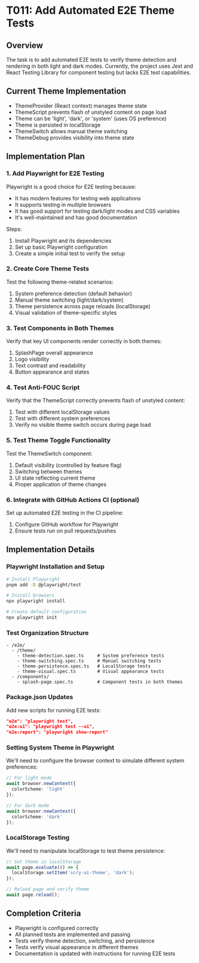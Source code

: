 # T011: Add Automated E2E Theme Tests

## Overview
The task is to add automated E2E tests to verify theme detection and rendering in both light and dark modes. Currently, the project uses Jest and React Testing Library for component testing but lacks E2E test capabilities.

## Current Theme Implementation
- ThemeProvider (React context) manages theme state
- ThemeScript prevents flash of unstyled content on page load
- Theme can be 'light', 'dark', or 'system' (uses OS preference)
- Theme is persisted in localStorage
- ThemeSwitch allows manual theme switching
- ThemeDebug provides visibility into theme state

## Implementation Plan

### 1. Add Playwright for E2E Testing
Playwright is a good choice for E2E testing because:
- It has modern features for testing web applications
- It supports testing in multiple browsers
- It has good support for testing dark/light modes and CSS variables
- It's well-maintained and has good documentation

Steps:
1. Install Playwright and its dependencies
2. Set up basic Playwright configuration
3. Create a simple initial test to verify the setup

### 2. Create Core Theme Tests
Test the following theme-related scenarios:
1. System preference detection (default behavior)
2. Manual theme switching (light/dark/system)
3. Theme persistence across page reloads (localStorage)
4. Visual validation of theme-specific styles

### 3. Test Components in Both Themes
Verify that key UI components render correctly in both themes:
1. SplashPage overall appearance
2. Logo visibility
3. Text contrast and readability
4. Button appearance and states

### 4. Test Anti-FOUC Script
Verify that the ThemeScript correctly prevents flash of unstyled content:
1. Test with different localStorage values
2. Test with different system preferences
3. Verify no visible theme switch occurs during page load

### 5. Test Theme Toggle Functionality
Test the ThemeSwitch component:
1. Default visibility (controlled by feature flag)
2. Switching between themes
3. UI state reflecting current theme
4. Proper application of theme changes

### 6. Integrate with GitHub Actions CI (optional)
Set up automated E2E testing in the CI pipeline:
1. Configure GitHub workflow for Playwright
2. Ensure tests run on pull requests/pushes

## Implementation Details

### Playwright Installation and Setup
```bash
# Install Playwright
pnpm add -D @playwright/test

# Install browsers
npx playwright install

# Create default configuration
npx playwright init
```

### Test Organization Structure
```
- /e2e/
  - /theme/
    - theme-detection.spec.ts     # System preference tests
    - theme-switching.spec.ts     # Manual switching tests
    - theme-persistence.spec.ts   # LocalStorage tests
    - theme-visual.spec.ts        # Visual appearance tests
  - /components/
    - splash-page.spec.ts         # Component tests in both themes
```

### Package.json Updates
Add new scripts for running E2E tests:
```json
"e2e": "playwright test",
"e2e:ui": "playwright test --ui",
"e2e:report": "playwright show-report"
```

### Setting System Theme in Playwright
We'll need to configure the browser context to simulate different system preferences:
```typescript
// For light mode
await browser.newContext({
  colorScheme: 'light'
});

// For dark mode
await browser.newContext({
  colorScheme: 'dark'
});
```

### LocalStorage Testing
We'll need to manipulate localStorage to test theme persistence:
```typescript
// Set theme in localStorage
await page.evaluate(() => {
  localStorage.setItem('scry-ui-theme', 'dark');
});

// Reload page and verify theme
await page.reload();
```

## Completion Criteria
- Playwright is configured correctly
- All planned tests are implemented and passing
- Tests verify theme detection, switching, and persistence
- Tests verify visual appearance in different themes
- Documentation is updated with instructions for running E2E tests